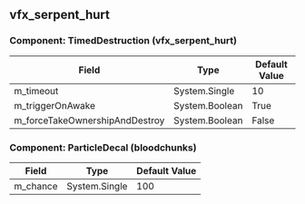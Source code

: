 ## vfx_serpent_hurt

### Component: TimedDestruction (vfx_serpent_hurt)

|Field|Type|Default Value|
|---|---|---|
|m_timeout|System.Single|10|
|m_triggerOnAwake|System.Boolean|True|
|m_forceTakeOwnershipAndDestroy|System.Boolean|False|

### Component: ParticleDecal (bloodchunks)

|Field|Type|Default Value|
|---|---|---|
|m_chance|System.Single|100|

